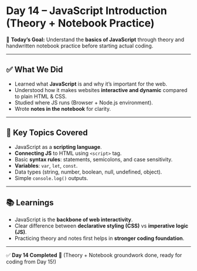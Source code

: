 # Day 14 – JavaScript Introduction (Theory + Notebook Practice)

📖 **Today’s Goal:**
Understand the **basics of JavaScript** through theory and handwritten notebook practice before starting actual coding.

---

## ✅ What We Did

* Learned what **JavaScript** is and why it’s important for the web.
* Understood how it makes websites **interactive and dynamic** compared to plain HTML & CSS.
* Studied where JS runs (Browser + Node.js environment).
* Wrote **notes in the notebook** for clarity.

---

## 📝 Key Topics Covered

* JavaScript as a **scripting language**.
* **Connecting JS** to HTML using `<script>` tag.
* Basic **syntax rules**: statements, semicolons, and case sensitivity.
* **Variables**: `var`, `let`, `const`.
* Data types (string, number, boolean, null, undefined, object).
* Simple `console.log()` outputs.

---

## 📚 Learnings

* JavaScript is the **backbone of web interactivity**.
* Clear difference between **declarative styling (CSS)** vs **imperative logic (JS)**.
* Practicing theory and notes first helps in **stronger coding foundation**.

---

✅ **Day 14 Completed** 🎉
(Theory + Notebook groundwork done, ready for coding from Day 15!)

